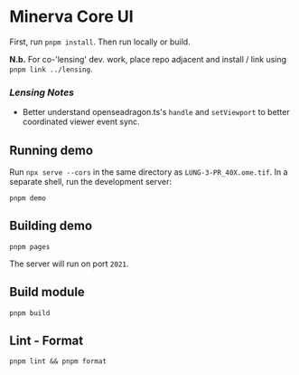 # Minerva Core UI

First, run `pnpm install`. Then run locally or build.

**N.b.** For co-'lensing' dev. work, place repo adjacent and install / link using `pnpm link ../lensing`.

### *Lensing Notes*
+ Better understand openseadragon.ts's `handle` and `setViewport` to better coordinated viewer event sync.

## Running demo

Run `npx serve --cors` in the same directory as `LUNG-3-PR_40X.ome.tif`. In a separate shell, run the development server:

```
pnpm demo
```

## Building demo

```
pnpm pages
```

The server will run on port `2021`.

## Build module

```
pnpm build
```

## Lint - Format

```
pnpm lint && pnpm format
```
